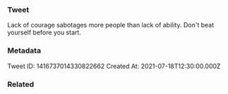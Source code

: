 ### Tweet
Lack of courage sabotages more people than lack of ability. Don't beat yourself before you start.

### Metadata
Tweet ID: 1416737014330822662
Created At: 2021-07-18T12:30:00.000Z

### Related

